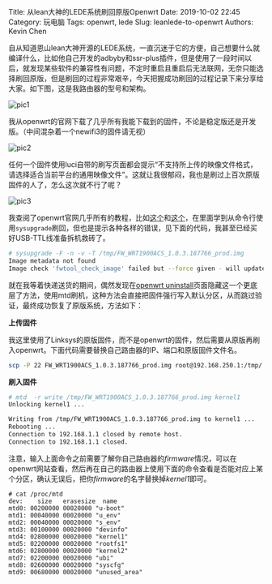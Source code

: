 Title: 从lean大神的LEDE系统刷回原版Openwrt
Date: 2019-10-02 22:45
Category: 玩电脑
Tags: openwrt, lede
Slug: leanlede-to-openwrt
Authors: Kevin Chen



自从知道恩山lean大神开源的LEDE系统，一直沉迷于它的方便，自己想要什么就编译什么，比如他自己开发的adbyby和ssr-plus插件，但是使用了一段时间以后，就发现某些软件的兼容性有问题，不定时重启且重启后无法联网，无奈只能选择刷回原版，但是刷回的过程非常艰辛，今天把握成功刷回的过程记录下来分享给大家。如下图，这是我路由器的型号和架构。

![pic1](https://wx1.sinaimg.cn/large/65f2a787ly1g7k7ebpbomj20oy08m74o.jpg)



我从openwrt的官网下载了几乎所有我能下载到的固件，不论是稳定版还是开发版。（中间混杂着一个newifi3的固件请无视）

![pic2](https://wx1.sinaimg.cn/large/65f2a787ly1g7k7ebpkp2j20h504nt9u.jpg)



任何一个固件使用luci自带的刷写页面都会提示“不支持所上传的映像文件格式，请选择适合当前平台的通用映像文件”。这就让我很郁闷，我也是刷过上百次原版固件的人了，怎么这次就不行了呢？

![pic3](https://wx1.sinaimg.cn/large/65f2a787ly1g7k7ebphakj20kn05daai.jpg)



我查阅了openwrt官网几乎所有的教程，比如[这个](https://openwrt.org/toh/linksys/linksys_wrt1900acs)和[这个](https://openwrt.org/toh/linksys/wrt_ac_series)，在里面学到从命令行使用`sysupgrade`刷回，但也是提示各种各样的错误，见下面的代码，我甚至已经买好USB-TTL线准备拆机救砖了。

```bash
# sysupgrade -F -n -v -T /tmp/FW_WRT1900ACS_1.0.3.187766_prod.img 
Image metadata not found
Image check 'fwtool_check_image' failed but --force given - will update anyway!
```





就在我等着快递送货的期间，偶然发现在[openwrt uninstall](https://openwrt.org/docs/guide-user/installation/generic.uninstall)页面隐藏这一个更底层了方法，使用mtd刷机，这种方法会直接把固件强行写入默认分区，从而跳过验证，最终成功恢复了原版系统，方法如下：





**上传固件**

我这里使用了Linksys的原版固件，而不是openwrt的固件，然后需要从原版再刷入openwrt。下面代码需要替换自己路由器的IP、端口和原版固件文件名。

```bash
scp -P 22 FW_WRT1900ACS_1.0.3.187766_prod.img root@192.168.250.1:/tmp/
```





**刷入固件**

```bash
# mtd  -r write /tmp/FW_WRT1900ACS_1.0.3.187766_prod.img kernel1
Unlocking kernel1 ...

Writing from /tmp/FW_WRT1900ACS_1.0.3.187766_prod.img to kernel1 ...     
Rebooting ...
Connection to 192.168.1.1 closed by remote host.
Connection to 192.168.1.1 closed.
```

注意，输入上面命令之前需要了解你自己路由器的*firmware*情况，可以在openwrt网站查看，然后再在自己的路由器上使用下面的命令查看是否能对应上某个分区，确认无误后，把你*firmware*的名字替换掉*kernel1*即可。

```
# cat /proc/mtd 
dev:    size   erasesize  name
mtd0: 00200000 00020000 "u-boot"
mtd1: 00040000 00020000 "u_env"
mtd2: 00040000 00020000 "s_env"
mtd3: 00100000 00020000 "devinfo"
mtd4: 02800000 00020000 "kernel1"
mtd5: 02200000 00020000 "rootfs1"
mtd6: 02800000 00020000 "kernel2"
mtd7: 02200000 00020000 "ubi"
mtd8: 02600000 00020000 "syscfg"
mtd9: 00680000 00020000 "unused_area"
```

